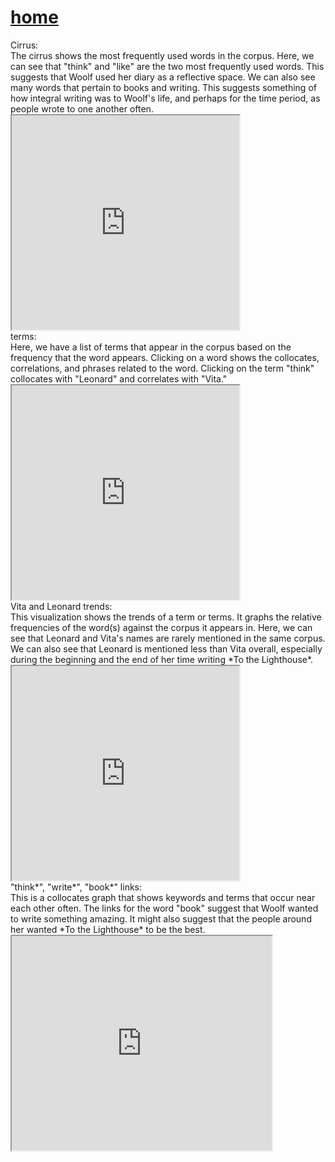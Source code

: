 # [home](https://paula-rodrigo.github.io/woolfdiaries.github.io/)

<div>Cirrus:</div>
The cirrus shows the most frequently used words in the corpus. Here, we can see that "think" and "like" are the two most frequently used words. This suggests that Woolf used her diary as a reflective space. We can also see many words that pertain to books and writing. This suggests something of how integral writing was to Woolf's life, and perhaps for the time period, as people wrote to one another often.
<iframe style='width: 364px; height: 343px;' src='http://127.0.0.1:8888/tool/Cirrus/?corpus=48039cebd0076122253ce951cbbef258'></iframe> 
<div>terms:</div>
Here, we have a list of terms that appear in the corpus based on the frequency that the word appears. Clicking on a word shows the collocates, correlations, and phrases related to the word. Clicking on the term "think" collocates with "Leonard" and correlates with "Vita." 
<iframe style='width: 364px; height: 343px;' src='http://127.0.0.1:8888/tool/CorpusTerms/?corpus=48039cebd0076122253ce951cbbef258'></iframe>

<div>Vita and Leonard trends:</div>
This visualization shows the trends of a term or terms. It graphs the relative frequencies of the word(s) against the corpus it appears in. Here, we can see that Leonard and Vita's names are rarely mentioned in the same corpus. We can also see that Leonard is mentioned less than Vita overall, especially during the beginning and the end of her time writing *To the Lighthouse*. 
<iframe style='width: 364px; height: 343px;' src='http://127.0.0.1:8888/tool/Trends/?query=vita*&query=leonard*&corpus=48039cebd0076122253ce951cbbef258'></iframe>

<div>"think*", "write*", "book*" links:</div>
This is a collocates graph that shows keywords and terms that occur near each other often. The links for the word "book" suggest that Woolf wanted to write something amazing. It might also suggest that the people around her wanted *To the Lighthouse* to be the best. 
<iframe style='width: 416px; height: 343px;' src='http://127.0.0.1:8888/tool/CollocatesGraph/?query=think*&query=write*&query=book*&mode=corpus&corpus=48039cebd0076122253ce951cbbef258'></iframe>
